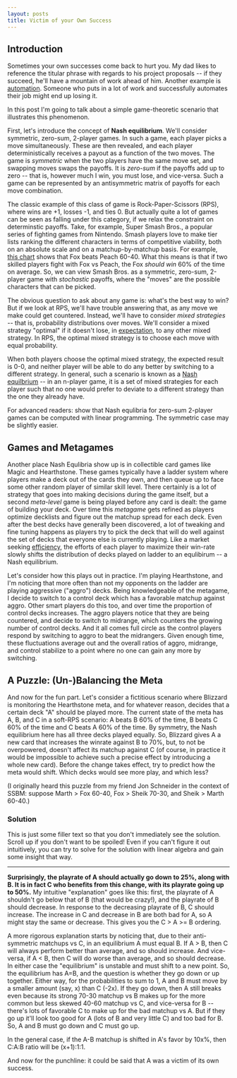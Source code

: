 ```yaml
---
layout: posts
title: Victim of your Own Success
---
```


## Introduction

Sometimes your own successes come back to hurt you. My dad likes to reference the titular phrase with regards to his project proposals -- if they succeed, he'll have a mountain of work ahead of him. Another example is [automation](https://medium.com/the-atlantic/the-coders-programming-themselves-out-of-a-job-c8dcdd58a025). Someone who puts in a lot of work and successfully automates their job might end up losing it.

In this post I'm going to talk about a simple game-theoretic scenario that illustrates this phenomenon.

First, let's introduce the concept of **Nash equilibrium**. We'll consider symmetric, zero-sum, 2-player games. In such a game, each player picks a move simultaneously. These are then revealed, and each player deterministically receives a payout as a function of the two moves. The game is *symmetric* when the two players have the same move set, and swapping moves swaps the payoffs. It is *zero-sum* if the payoffs add up to zero -- that is, however much I win, you must lose, and vice-versa. Such a game can be represented by an antisymmetric matrix of payoffs for each move combination.

The classic example of this class of game is Rock-Paper-Scissors (RPS), where wins are +1, losses -1, and ties 0. But actually quite a lot of games can be seen as falling under this category, if we relax the constraint on determinstic payoffs. Take, for example, Super Smash Bros., a popular series of fighting games from Nintendo. Smash players love to make tier lists ranking the different characters in terms of competitive viability, both on an absolute scale and on a matchup-by-matchup basis. For example, [this chart](https://docs.google.com/spreadsheets/d/1uekrvvZUDFGphbZ7LAyXpyspOuqvNX7I2HZvtwAoWSQ) shows that Fox beats Peach 60-40. What this means is that if two skilled players fight with Fox vs Peach, the Fox *should win* 60% of the time on average. So, we can view Smash Bros. as a symmetric, zero-sum, 2-player game with *stochastic* payoffs, where the "moves" are the possible characters that can be picked.

The obvious question to ask about any game is: what's the best way to win? But if we look at RPS, we'll have trouble answering that, as any move we make could get countered. Instead, we'll have to consider *mixed strategies* -- that is, probability distributions over moves. We'll consider a mixed strategy "optimal" if it doesn't lose, in [expectation](https://en.wikipedia.org/wiki/Expected_value), to any other mixed strategy. In RPS, the optimal mixed strategy is to choose each move with equal probability.

When both players choose the optimal mixed strategy, the expected result is 0-0, and neither player will be able to do any better by switching to a different strategy. In general, such a scenario is known as a [Nash equilbrium](https://en.wikipedia.org/wiki/Nash_equilibrium) -- in an n-player game, it is a set of mixed strategies for each player such that no one would prefer to deviate to a different strategy than the one they already have.

For advanced readers: show that Nash equlibria for zero-sum 2-player games can be computed with linear programming. The symmetric case may be slightly easier.

## Games and Metagames

Another place Nash Equlibria show up is in collectible card games like Magic and Hearthstone. These games typically have a ladder system where players make a deck out of the cards they own, and then queue up to face some other random player of similar skill level. There certainly is a lot of strategy that goes into making decisions during the game itself, but a second *meta-level* game is being played before any card is dealt: the game of building your deck. Over time this *metagame* gets refined as players optimize decklists and figure out the matchup spread for each deck. Even after the best decks have generally been discovered, a lot of tweaking and fine tuning happens as players try to pick the deck that will do well against the set of decks that everyone else is currently playing. Like a market seeking [efficiency](https://en.wikipedia.org/wiki/Efficient-market_hypothesis), the efforts of each player to maximize their win-rate slowly shifts the distribution of decks played on ladder to an equlibirum -- a Nash equilibrium.

Let's consider how this plays out in practice. I'm playing Hearthstone, and I'm noticing that more often than not my opponents on the ladder are playing aggressive ("aggro") decks. Being knowledgeable of the metagame, I decide to switch to a control deck which has a favorable matchup against aggro. Other smart players do this too, and over time the proportion of control decks increases. The aggro players notice that they are being countered, and decide to switch to midrange, which counters the growing number of control decks. And it all comes full circle as the control players respond by switching to aggro to beat the midrangers. Given enough time, these fluctuations average out and the overall ratios of aggro, midrange, and control stabilize to a point where no one can gain any more by switching.

## A Puzzle: (Un-)Balancing the Meta

And now for the fun part. Let's consider a fictitious scenario where Blizzard is monitoring the Hearthstone meta, and for whatever reason, decides that a certain deck "A" should be played more. The current state of the meta has A, B, and C in a soft-RPS scenario: A beats B 60% of the time, B beats C 60% of the time and C beats A 60% of the time. By symmetry, the Nash equilibrium here has all three decks played equally. So, Blizzard gives A a new card that increases the winrate against B to 70%, but, to not be overpowered, doesn't affect its matchup against C (of course, in practice it would be impossible to achieve such a precise effect by introducing a whole new card). Before the change takes effect, try to predict how the meta would shift. Which decks would see more play, and which less?

(I originally heard this puzzle from my friend Jon Schneider in the context of SSBM: suppose Marth > Fox 60-40, Fox > Sheik 70-30, and Sheik > Marth 60-40.)

### Solution

This is just some filler text so that you don't immediately see the solution. Scroll up if you don't want to be spoiled! Even if you can't figure it out intuitively, you can try to solve for the solution with linear algebra and gain some insight that way.

----

**Surprisingly, the playrate of A should actually go down to 25%, along with B. It is in fact C who benefits from this change, with its playrate going up to 50%.** My intuitive "explanation" goes like this: first, the playrate of A shouldn't go below that of B (that would be crazy!), and the playrate of B should decrease. In response to the decreasing playrate of B, C should increase. The increase in C and decrease in B are both bad for A, so A might stay the same or decrease. This gives you the C > A >= B ordering.

A more rigorous explanation starts by noticing that, due to their anti-symmetric matchups vs C, in an equilibrium A must equal B. If A > B, then C will always perform better than average, and so should increase. And vice-versa, if A &lt; B, then C will do worse than average, and so should decrease. In either case the "equilibrium" is unstable and must shift to a new point. So, the equilibrium has A=B, and the question is whether they go down or up together. Either way, for the probabilities to sum to 1, A and B must move by a smaller amount (say, x) than C (-2x). If they go down, then A still breaks even because its strong 70-30 matchup vs B makes up for the more common but less skewed 40-60 matchup vs C, and vice-versa for B -- there's lots of favorable C to make up for the bad matchup vs A. But if they go up it'll look too good for A (lots of B and very little C) and too bad for B. So, A and B must go down and C must go up.

In the general case, if the A-B matchup is shifted in A's favor by 10x%, then C:A:B ratio will be (x+1):1:1.

And now for the punchline: it could be said that A was a victim of its own success.
